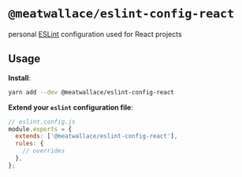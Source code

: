 # `@meatwallace/eslint-config-react`

personal [ESLint](https://eslint.org) configuration used for React projects

## Usage

**Install**:

```sh
yarn add --dev @meatwallace/eslint-config-react
```

**Extend your `eslint` configuration file**:

```js
// eslint.config.js
module.exports = {
  extends: ['@meatwallace/eslint-config-react'],
  rules: {
    // overrides
  },
};
```
